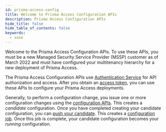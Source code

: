 ```yaml
---
id: prisma-access-config
title: Welcome to Prisma Access Configuration APIs
description: Prisma Access Configuration APIs
hide_title: false
hide_table_of_contents: false
keywords:
  - sase
---
```


Welcome to the Prisma Access Configuration APIs. To use these APIs, you must be a new Managed
Security Service Provider (MSSP) customer as of March 2022 and must have configured your multitenancy
hierarchy for a new deployment of Prisma Access.

The Prisma Access Configuration APIs use [Authentication Service](/sase/api/auth) for API authorization and access.
After you obtain an [access token](/sase/docs/access-tokens),
you can use these APIs to configure your Prisma Access deployments.

Generally, to perform a configuration change, you issue one or more configuration
changes using the [configuration APIs](/sase/api/prisma-access-config). This creates
a _candidate_ configuration. Once you have completed creating your candidate configuration,
you can [push your candidate](/sase/api/prisma-access-config/post-sse-config-v-1-config-versions-candidate-push). This creates a [configuration job](/sase/api/prisma-access-config/get-sse-config-v-1-jobs-id).
Once this job is complete, your candidate configuration becomes your _running_ configuration.
